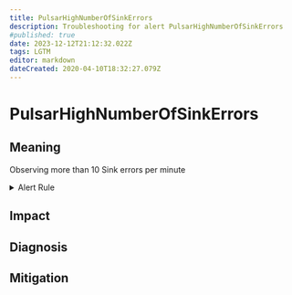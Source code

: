 ```yaml
---
title: PulsarHighNumberOfSinkErrors
description: Troubleshooting for alert PulsarHighNumberOfSinkErrors
#published: true
date: 2023-12-12T21:12:32.022Z
tags: LGTM
editor: markdown
dateCreated: 2020-04-10T18:32:27.079Z
---
```


# PulsarHighNumberOfSinkErrors

## Meaning
[//]: # "Short paragraph that explains what the alert means"
Observing more than 10 Sink errors per minute

<details>
  <summary>Alert Rule</summary>

  ```yaml
alert: PulsarHighNumberOfSinkErrors
expr: sum(rate(pulsar_sink_sink_exceptions_total{}[1m]) > 10) by (name)
for: 1m
labels:
    severity: critical
annotations:
    summary: Pulsar high number of sink errors (instance {{ $labels.instance }})
    description: |-
        Observing more than 10 Sink errors per minute
          VALUE = {{ $value }}
          LABELS = {{ $labels }}
    runbook: https://github.com/srerun/prometheus-alerts/content/runbooks/PulsarHighNumberOfSinkErrors

  ```
</details>


## Impact
[//]: # "What could / will happen if the alert is not addressed"



## Diagnosis
[//]: # "Steps to take to identify the cause of the problem"



## Mitigation
[//]: # "The steps necessary to resolve the alert"
